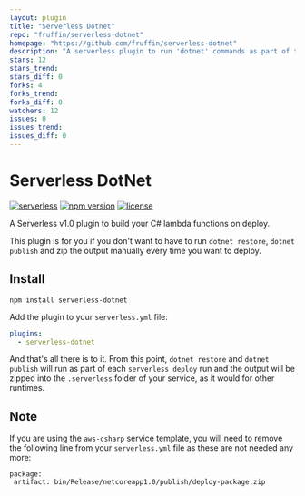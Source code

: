 ```yaml
---
layout: plugin
title: "Serverless Dotnet"
repo: "fruffin/serverless-dotnet"
homepage: "https://github.com/fruffin/serverless-dotnet"
description: "A serverless plugin to run 'dotnet' commands as part of the deploy process"
stars: 12
stars_trend:
stars_diff: 0
forks: 4
forks_trend:
forks_diff: 0
watchers: 12
issues: 0
issues_trend:
issues_diff: 0
---
```


# Serverless DotNet

[![serverless](http://public.serverless.com/badges/v3.svg)](http://www.serverless.com)
[![npm version](https://badge.fury.io/js/serverless-dotnet.svg)](https://badge.fury.io/js/serverless-dotnet)
[![license](https://img.shields.io/npm/l/serverless-dotnet.svg)](https://www.npmjs.com/package/serverless-dotnet)

A Serverless v1.0 plugin to build your C# lambda functions on deploy.

This plugin is for you if you don't want to have to run `dotnet restore`, `dotnet publish` and zip the output manually every time you want to deploy.

## Install

```
npm install serverless-dotnet
```

Add the plugin to your `serverless.yml` file:

```yaml
plugins:
  - serverless-dotnet
```

And that's all there is to it. From this point, `dotnet restore` and `dotnet publish` will run as part of each `serverless deploy` run and the output will be zipped into the `.serverless` folder of your service, as it would for other runtimes.

## Note

If you are using the `aws-csharp` service template, you will need to remove the following line from your `serverless.yml` file as these are not needed any more:

```
package:
 artifact: bin/Release/netcoreapp1.0/publish/deploy-package.zip
```
